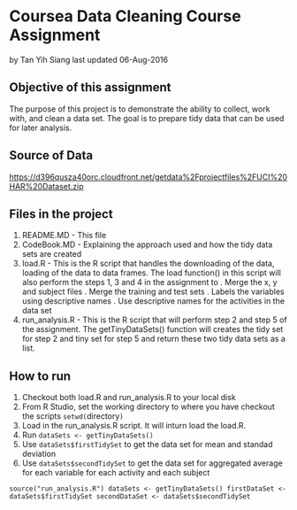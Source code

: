 # Coursea Data Cleaning Course Assignment
by Tan Yih Siang
last updated 06-Aug-2016

## Objective of this assignment
The purpose of this project is to demonstrate the ability to collect, work with, and clean a data set. The goal is to prepare tidy data that can be used for later analysis. 

## Source of Data
https://d396qusza40orc.cloudfront.net/getdata%2Fprojectfiles%2FUCI%20HAR%20Dataset.zip

## Files in the project
1. README.MD - This file
2. CodeBook.MD - Explaining the approach used and how the tidy data sets are created
3. load.R - This is the R script that handles the downloading of the data, loading of the data to data frames. The load function() in this script will also perform the steps 1, 3 and 4 in the assignment to
. Merge the x, y and subject files
. Merge the training and test sets
. Labels the variables using descriptive names
. Use descriptive names for the activities in the data set
4. run_analysis.R - This is the R script that will perform step 2 and step 5 of the assignment. The getTinyDataSets() function will creates the tidy set for step 2 and tiny set for step 5 and return these two tidy data sets as a list.

## How to run
1. Checkout both load.R and run_analysis.R to your local disk
2. From R Studio, set the working directory to where you have checkout the scripts `setwd(`directory`)`
3. Load in the run_analysis.R script. It will inturn load the load.R.
4. Run `dataSets <- getTinyDataSets()` 
5. Use `dataSets$firstTidySet` to get the data set for mean and standad deviation
6. Use `dataSets$secondTidySet` to get the data set for aggregated average for each variable for each activity and each subject

`
source("run_analysis.R")
dataSets <- getTinyDataSets()
firstDataSet <- dataSets$firstTidySet
secondDataSet <- dataSets$secondTidySet
`
